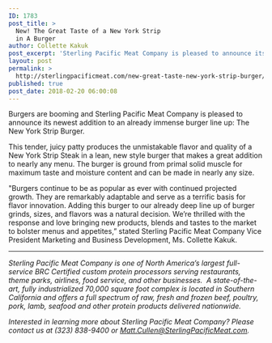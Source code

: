 ```yaml
---
ID: 1783
post_title: >
  New! The Great Taste of a New York Strip
  in A Burger
author: Collette Kakuk
post_excerpt: 'Sterling Pacific Meat Company is pleased to announce its newest addition to an already immense burger line up: The New York Strip Burger...'
layout: post
permalink: >
  http://sterlingpacificmeat.com/new-great-taste-new-york-strip-burger/
published: true
post_date: 2018-02-20 06:00:08
---
```

Burgers are booming and Sterling Pacific Meat Company is pleased to announce its newest addition to an already immense burger line up: The New York Strip Burger.

This tender, juicy patty produces the unmistakable flavor and quality of a New York Strip Steak in a lean, new style burger that makes a great addition to nearly any menu. The burger is ground from primal solid muscle for maximum taste and moisture content and can be made in nearly any size.

"Burgers continue to be as popular as ever with continued projected growth. They are remarkably adaptable and serve as a terrific basis for flavor innovation. Adding this burger to our already deep line up of burger grinds, sizes, and flavors was a natural decision. We’re thrilled with the response and love bringing new products, blends and tastes to the market to bolster menus and appetites,” stated Sterling Pacific Meat Company Vice President Marketing and Business Development, Ms. Collette Kakuk.

___________

<em><span style="font-weight: 400;">Sterling Pacific Meat Company is one of North America’s largest full-service BRC Certified custom protein processors serving restaurants, theme parks, airlines, food service, and other businesses.  A state-of-the-art, fully industrialized 70,000 square foot complex is located in Southern California and offers a full spectrum of raw, fresh and frozen beef, poultry, pork, lamb, seafood and other protein products delivered nationwide. </span></em>

<em><span style="font-weight: 400;">Interested in learning more about Sterling Pacific Meat Company? Please contact us at </span><span style="font-weight: 400;">(323) 838-9400 or Matt.Cullen@SterlingPacificMeat.com.</span></em>